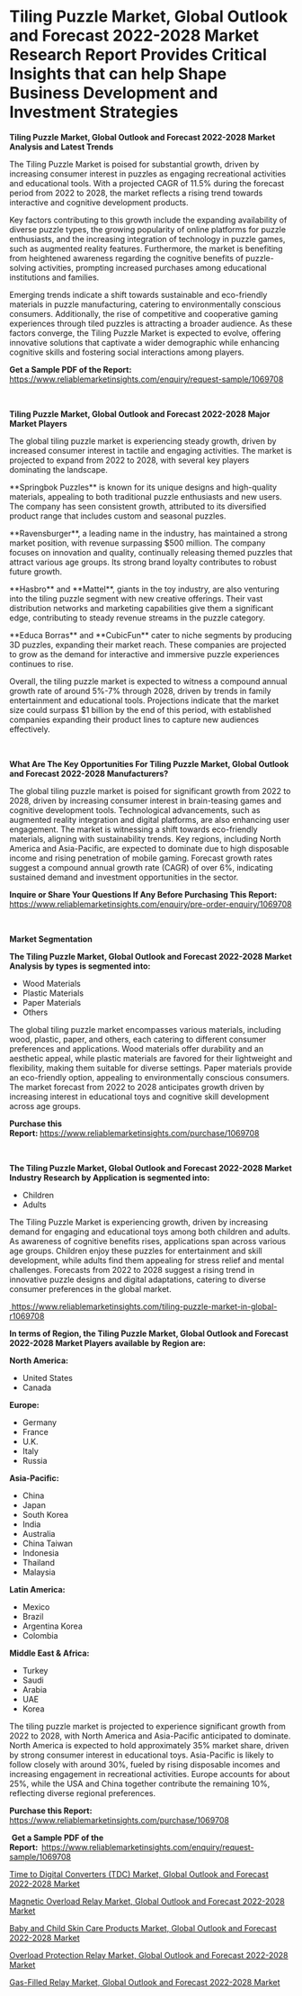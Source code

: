 <p><h1>Tiling Puzzle Market, Global Outlook and Forecast 2022-2028 Market Research Report Provides Critical Insights that can help Shape Business Development and Investment Strategies</h1></p><p><strong>Tiling Puzzle Market, Global Outlook and Forecast 2022-2028 Market Analysis and Latest Trends</strong></p>
<p><p>The Tiling Puzzle Market is poised for substantial growth, driven by increasing consumer interest in puzzles as engaging recreational activities and educational tools. With a projected CAGR of 11.5% during the forecast period from 2022 to 2028, the market reflects a rising trend towards interactive and cognitive development products.</p><p>Key factors contributing to this growth include the expanding availability of diverse puzzle types, the growing popularity of online platforms for puzzle enthusiasts, and the increasing integration of technology in puzzle games, such as augmented reality features. Furthermore, the market is benefiting from heightened awareness regarding the cognitive benefits of puzzle-solving activities, prompting increased purchases among educational institutions and families.</p><p>Emerging trends indicate a shift towards sustainable and eco-friendly materials in puzzle manufacturing, catering to environmentally conscious consumers. Additionally, the rise of competitive and cooperative gaming experiences through tiled puzzles is attracting a broader audience. As these factors converge, the Tiling Puzzle Market is expected to evolve, offering innovative solutions that captivate a wider demographic while enhancing cognitive skills and fostering social interactions among players.</p></p>
<p><strong>Get a Sample PDF of the Report:&nbsp;</strong> <a href="https://www.reliablemarketinsights.com/enquiry/request-sample/1069708?utm_campaign=2221&utm_medium=2&utm_source=Github&utm_content=ia&utm_term=21032025&utm_id=tiling-puzzle-market-global-outlook-and-forecast-2022-2028">https://www.reliablemarketinsights.com/enquiry/request-sample/1069708</a></p>
<p>&nbsp;</p>
<p><strong>Tiling Puzzle Market, Global Outlook and Forecast 2022-2028 Major Market Players</strong></p>
<p><p>The global tiling puzzle market is experiencing steady growth, driven by increased consumer interest in tactile and engaging activities. The market is projected to expand from 2022 to 2028, with several key players dominating the landscape.</p><p>**Springbok Puzzles** is known for its unique designs and high-quality materials, appealing to both traditional puzzle enthusiasts and new users. The company has seen consistent growth, attributed to its diversified product range that includes custom and seasonal puzzles.</p><p>**Ravensburger**, a leading name in the industry, has maintained a strong market position, with revenue surpassing $500 million. The company focuses on innovation and quality, continually releasing themed puzzles that attract various age groups. Its strong brand loyalty contributes to robust future growth.</p><p>**Hasbro** and **Mattel**, giants in the toy industry, are also venturing into the tiling puzzle segment with new creative offerings. Their vast distribution networks and marketing capabilities give them a significant edge, contributing to steady revenue streams in the puzzle category.</p><p>**Educa Borras** and **CubicFun** cater to niche segments by producing 3D puzzles, expanding their market reach. These companies are projected to grow as the demand for interactive and immersive puzzle experiences continues to rise.</p><p>Overall, the tiling puzzle market is expected to witness a compound annual growth rate of around 5%-7% through 2028, driven by trends in family entertainment and educational tools. Projections indicate that the market size could surpass $1 billion by the end of this period, with established companies expanding their product lines to capture new audiences effectively.</p></p>
<p>&nbsp;</p>
<p><strong>What Are The Key Opportunities For Tiling Puzzle Market, Global Outlook and Forecast 2022-2028 Manufacturers?</strong></p>
<p><p>The global tiling puzzle market is poised for significant growth from 2022 to 2028, driven by increasing consumer interest in brain-teasing games and cognitive development tools. Technological advancements, such as augmented reality integration and digital platforms, are also enhancing user engagement. The market is witnessing a shift towards eco-friendly materials, aligning with sustainability trends. Key regions, including North America and Asia-Pacific, are expected to dominate due to high disposable income and rising penetration of mobile gaming. Forecast growth rates suggest a compound annual growth rate (CAGR) of over 6%, indicating sustained demand and investment opportunities in the sector.</p></p>
<p><strong>Inquire or Share Your Questions If Any Before Purchasing This Report:</strong> <a href="https://www.reliablemarketinsights.com/enquiry/pre-order-enquiry/1069708?utm_campaign=2221&utm_medium=2&utm_source=Github&utm_content=ia&utm_term=21032025&utm_id=tiling-puzzle-market-global-outlook-and-forecast-2022-2028">https://www.reliablemarketinsights.com/enquiry/pre-order-enquiry/1069708</a></p>
<p>&nbsp;</p>
<p><strong>Market Segmentation</strong></p>
<p><strong>The Tiling Puzzle Market, Global Outlook and Forecast 2022-2028 Market Analysis by types is segmented into:</strong></p>
<p><ul><li>Wood Materials</li><li>Plastic Materials</li><li>Paper Materials</li><li>Others</li></ul></p>
<p><p>The global tiling puzzle market encompasses various materials, including wood, plastic, paper, and others, each catering to different consumer preferences and applications. Wood materials offer durability and an aesthetic appeal, while plastic materials are favored for their lightweight and flexibility, making them suitable for diverse settings. Paper materials provide an eco-friendly option, appealing to environmentally conscious consumers. The market forecast from 2022 to 2028 anticipates growth driven by increasing interest in educational toys and cognitive skill development across age groups.</p></p>
<p><strong>Purchase this Report:&nbsp;</strong><a href="https://www.reliablemarketinsights.com/purchase/1069708?utm_campaign=2221&utm_medium=2&utm_source=Github&utm_content=ia&utm_term=21032025&utm_id=tiling-puzzle-market-global-outlook-and-forecast-2022-2028">https://www.reliablemarketinsights.com/purchase/1069708</a></p>
<p>&nbsp;</p>
<p><strong>The Tiling Puzzle Market, Global Outlook and Forecast 2022-2028 Market Industry Research by Application is segmented into:</strong></p>
<p><ul><li>Children</li><li>Adults</li></ul></p>
<p><p>The Tiling Puzzle Market is experiencing growth, driven by increasing demand for engaging and educational toys among both children and adults. As awareness of cognitive benefits rises, applications span across various age groups. Children enjoy these puzzles for entertainment and skill development, while adults find them appealing for stress relief and mental challenges. Forecasts from 2022 to 2028 suggest a rising trend in innovative puzzle designs and digital adaptations, catering to diverse consumer preferences in the global market.</p></p>
<p><a href="https://www.reliablemarketinsights.com/tiling-puzzle-market-in-global-r1069708?utm_campaign=2221&utm_medium=2&utm_source=Github&utm_content=ia&utm_term=21032025&utm_id=tiling-puzzle-market-global-outlook-and-forecast-2022-2028">&nbsp;https://www.reliablemarketinsights.com/tiling-puzzle-market-in-global-r1069708</a></p>
<p><strong>In terms of Region, the Tiling Puzzle Market, Global Outlook and Forecast 2022-2028 Market Players available by Region are:</strong></p>
<p>
    <p> <strong> North America: </strong>
        <ul>
            <li>United States</li>
            <li>Canada</li>
        </ul>
        </p> 
    <p> <strong> Europe: </strong>
        <ul>
            <li>Germany</li>
            <li>France</li>
            <li>U.K.</li>
            <li>Italy</li>
            <li>Russia</li>
        </ul>
        </p> 
    <p> <strong> Asia-Pacific: </strong>
        <ul>
            <li>China</li>
            <li>Japan</li>
            <li>South Korea</li>
            <li>India</li>
            <li>Australia</li>
            <li>China Taiwan</li>
            <li>Indonesia</li>
            <li>Thailand</li>
            <li>Malaysia</li>
        </ul>
        </p> 
    <p> <strong> Latin America: </strong>
        <ul>
            <li>Mexico</li>
            <li>Brazil</li>
            <li>Argentina Korea</li>
            <li>Colombia</li>
        </ul>
        </p> 
    <p> <strong> Middle East & Africa: </strong>
        <ul>
            <li>Turkey</li>
            <li>Saudi</li>
            <li>Arabia</li>
            <li>UAE</li>
            <li>Korea</li>
        </ul>
    </p>
    </p>
<p><p>The tiling puzzle market is projected to experience significant growth from 2022 to 2028, with North America and Asia-Pacific anticipated to dominate. North America is expected to hold approximately 35% market share, driven by strong consumer interest in educational toys. Asia-Pacific is likely to follow closely with around 30%, fueled by rising disposable incomes and increasing engagement in recreational activities. Europe accounts for about 25%, while the USA and China together contribute the remaining 10%, reflecting diverse regional preferences.</p></p>
<p><strong>Purchase this Report: </strong><a href="https://www.reliablemarketinsights.com/purchase/1069708?utm_campaign=2221&utm_medium=2&utm_source=Github&utm_content=ia&utm_term=21032025&utm_id=tiling-puzzle-market-global-outlook-and-forecast-2022-2028">https://www.reliablemarketinsights.com/purchase/1069708</a></p>
<p>&nbsp;<strong>Get a Sample PDF of the Report:&nbsp;&nbsp;</strong><a href="https://www.reliablemarketinsights.com/enquiry/request-sample/1069708?utm_campaign=2221&utm_medium=2&utm_source=Github&utm_content=ia&utm_term=21032025&utm_id=tiling-puzzle-market-global-outlook-and-forecast-2022-2028">https://www.reliablemarketinsights.com/enquiry/request-sample/1069708</a></p>
<p><strong></strong></p>
<p><p><a href="https://github.com/bholdsfofie/Market-Research-Report-List-1/blob/main/time-to-digital-converters-tdc-market-global-outlook-and-forecast-2022-2028-market.md?utm_campaign=2221&utm_medium=2&utm_source=Github&utm_content=ia&utm_term=21032025&utm_id=tiling-puzzle-market-global-outlook-and-forecast-2022-2028">Time to Digital Converters (TDC) Market, Global Outlook and Forecast 2022-2028 Market</a></p><p><a href="https://github.com/djibenesha/Market-Research-Report-List-1/blob/main/magnetic-overload-relay-market-global-outlook-and-forecast-2022-2028-market.md?utm_campaign=2221&utm_medium=2&utm_source=Github&utm_content=ia&utm_term=21032025&utm_id=tiling-puzzle-market-global-outlook-and-forecast-2022-2028">Magnetic Overload Relay Market, Global Outlook and Forecast 2022-2028 Market</a></p><p><a href="https://github.com/nibbsmantji/Market-Research-Report-List-1/blob/main/baby-and-child-skin-care-products-market-global-outlook-and-forecast-2022-2028-market.md?utm_campaign=2221&utm_medium=2&utm_source=Github&utm_content=ia&utm_term=21032025&utm_id=tiling-puzzle-market-global-outlook-and-forecast-2022-2028">Baby and Child Skin Care Products Market, Global Outlook and Forecast 2022-2028 Market</a></p><p><a href="https://github.com/birbamanan03/Market-Research-Report-List-1/blob/main/overload-protection-relay-market-global-outlook-and-forecast-2022-2028-market.md?utm_campaign=2221&utm_medium=2&utm_source=Github&utm_content=ia&utm_term=21032025&utm_id=tiling-puzzle-market-global-outlook-and-forecast-2022-2028">Overload Protection Relay Market, Global Outlook and Forecast 2022-2028 Market</a></p><p><a href="https://github.com/abedlagagica4/Market-Research-Report-List-1/blob/main/gas-filled-relay-market-global-outlook-and-forecast-2022-2028-market.md?utm_campaign=2221&utm_medium=2&utm_source=Github&utm_content=ia&utm_term=21032025&utm_id=tiling-puzzle-market-global-outlook-and-forecast-2022-2028">Gas-Filled Relay Market, Global Outlook and Forecast 2022-2028 Market</a></p></p>